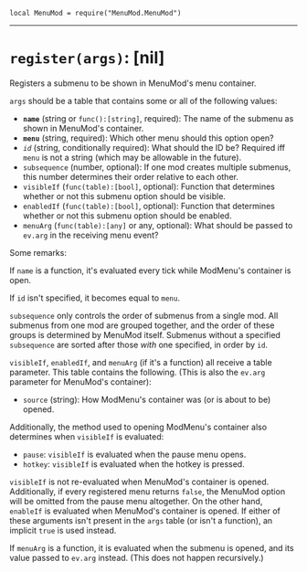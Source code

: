 `local MenuMod = require("MenuMod.MenuMod")`

---

# `register(args)`: [nil]
Registers a submenu to be shown in MenuMod's menu container.

`args` should be a table that contains some or all of the following values:

* **`name`** (string or `func():[string]`, required): The name of the submenu as shown in MenuMod's container.
* **`menu`** (string, required): Which other menu should this option open?
* *`id`* (string, conditionally required): What should the ID be? Required iff `menu` is not a string (which may be allowable in the future).
* `subsequence` (number, optional): If one mod creates multiple submenus, this number determines their order relative to each other. 
* `visibleIf` (`func(table):[bool]`, optional): Function that determines whether or not this submenu option should be visible.
* `enabledIf` (`func(table):[bool]`, optional): Function that determines whether or not this submenu option should be enabled.
* `menuArg` (`func(table):[any]` or any, optional): What should be passed to `ev.arg` in the receiving menu event?

Some remarks:

If `name` is a function, it's evaluated every tick while ModMenu's container is open.

If `id` isn't specified, it becomes equal to `menu`.

`subsequence` only controls the order of submenus from a single mod. All submenus from one mod are grouped together, and the order of these groups is determined by MenuMod itself. Submenus without a specified `subsequence` are sorted after those *with* one specified, in order by `id`.

`visibleIf`, `enabledIf`, and `menuArg` (if it's a function) all receive a table parameter. This table contains the following. (This is also the `ev.arg` parameter for MenuMod's container):

* `source` (string): How ModMenu's container was (or is about to be) opened.

Additionally, the method used to opening ModMenu's container also determines when `visibleIf` is evaluated:

* `pause`: `visibleIf` is evaluated when the pause menu opens.
* `hotkey`: `visibleIf` is evaluated when the hotkey is pressed.

`visibleIf` is not re-evaluated when MenuMod's container is opened. Additionally, if every registered menu returns `false`, the MenuMod option will be omitted from the pause menu altogether. On the other hand, `enableIf` is evaluated when MenuMod's container is opened. If either of these arguments isn't present in the `args` table (or isn't a function), an implicit `true` is used instead.

If `menuArg` is a function, it is evaluated when the submenu is opened, and its value passed to `ev.arg` instead. (This does not happen recursively.)
